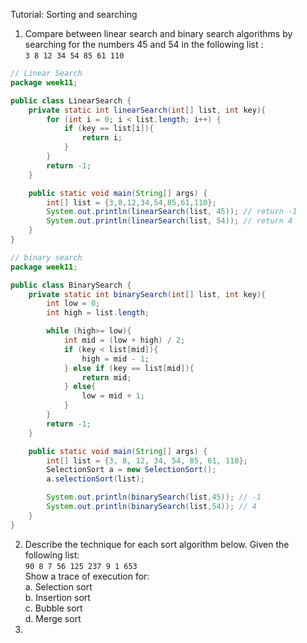 Tutorial: Sorting and searching
1. Compare between linear search and binary search algorithms by searching for the numbers 45 and
   54 in the following list :<br>
   `3 8 12 34 54 85 61 110`

```java
// Linear Search
package week11;

public class LinearSearch {
    private static int linearSearch(int[] list, int key){
        for (int i = 0; i < list.length; i++) {
            if (key == list[i]){
                return i;
            }
        }
        return -1;
    }

    public static void main(String[] args) {
        int[] list = {3,8,12,34,54,85,61,110};
        System.out.println(linearSearch(list, 45)); // return -1
        System.out.println(linearSearch(list, 54)); // return 4
    }
}
```

```java
// binary search
package week11;

public class BinarySearch {
    private static int binarySearch(int[] list, int key){
        int low = 0;
        int high = list.length;

        while (high>= low){
            int mid = (low + high) / 2;
            if (key < list[mid]){
                high = mid - 1;
            } else if (key == list[mid]){
                return mid;
            } else{
                low = mid + 1;
            }
        }
        return -1;
    }

    public static void main(String[] args) {
        int[] list = {3, 8, 12, 34, 54, 85, 61, 110};
        SelectionSort a = new SelectionSort();
        a.selectionSort(list);

        System.out.println(binarySearch(list,45)); // -1
        System.out.println(binarySearch(list,54)); // 4
    }
}
```

2. Describe the technique for each sort algorithm below. Given the following list:<br>
   `90 8 7 56 125 237 9 1 653`<br>
   Show a trace of execution for:<br>
   a. Selection sort<br>
   b. Insertion sort<br>
   c. Bubble sort<br>
   d. Merge sort<br>
3. 
